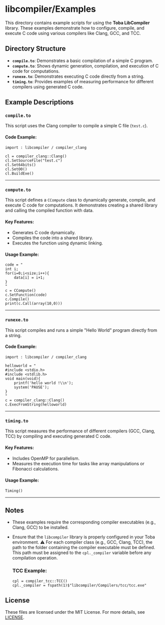 # libcompiler/Examples

This directory contains example scripts for using the **Toba LibCompiler** library. These examples demonstrate how to configure, compile, and execute C code using various compilers like Clang, GCC, and TCC.

## Directory Structure

- **`compile.to`**: Demonstrates a basic compilation of a simple C program.
- **`compute.to`**: Shows dynamic generation, compilation, and execution of C code for computations.
- **`runexe.to`**: Demonstrates executing C code directly from a string.
- **`timing.to`**: Provides examples of measuring performance for different compilers using generated C code.

## Example Descriptions

### `compile.to`
This script uses the Clang compiler to compile a simple C file (`test.c`).

#### Code Example:
```toba
import : libcompiler / compiler_clang

cl = compiler_clang::Clang()
cl.SetSourceFile("test.c")
cl.Set64bits()
cl.SetO0()
cl.BuildExe()
```

---

### `compute.to`
This script defines a `CCompute` class to dynamically generate, compile, and execute C code for computations. It demonstrates creating a shared library and calling the compiled function with data.

#### Key Features:
- Generates C code dynamically.
- Compiles the code into a shared library.
- Executes the function using dynamic linking.

#### Usage Example:
```toba
code = "
int i;
for(i=0;i<size;i++){
    data[i] = i+1;
}
"
c = CCompute()
c.SetFunction(code)
c.Compile()
print(c.Call(array(10,0)))
```

---

### `runexe.to`
This script compiles and runs a simple "Hello World" program directly from a string.

#### Code Example:
```toba
import : libcompiler / compiler_clang

helloworld = "
#include <stdio.h>
#include <stdlib.h>
void main(void){
    printf('hello world !\\n');
    system('PAUSE');
}
"
c = compiler_clang::Clang()
c.ExecFromString(helloworld)
```

---

### `timing.to`
This script measures the performance of different compilers (GCC, Clang, TCC) by compiling and executing generated C code.

#### Key Features:
- Includes OpenMP for parallelism.
- Measures the execution time for tasks like array manipulations or Fibonacci calculations.

#### Usage Example:
```toba
Timing()
```

---

## Notes
- These examples require the corresponding compiler executables (e.g., Clang, GCC) to be installed.
- Ensure that the `libcompiler` library is properly configured in your Toba environment.
  ⚠️ For each compiler class (e.g., GCC, Clang, TCC), the path to the folder containing the compiler executable must be defined. This path must be assigned to the `cpl._compiler` variable before any compilation operation.

	### TCC Example:
	```toba
	cpl = compiler_tcc::TCC()
	cpl._compiler = fspath(1)$"libcompiler/Compilers/tcc/tcc.exe"
	```

## License
These files are licensed under the MIT License. For more details, see [LICENSE](https://opensource.org/licenses/MIT).